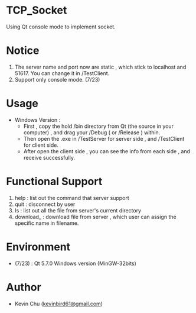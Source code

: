 # TCP_Socket
Using Qt console mode to implement socket.

# Notice 
1. The server name and port now are static , which stick to localhost and 51617. You can change it in /TestClient.
2. Support only console mode. (7/23)

# Usage 
  - Windows Version : 
    - First , copy the hold /bin directory from Qt (the source in your computer) , and drag your /Debug ( or /Release ) within.
    - Then open the .exe in /TestServer for server side , and /TestClient for client side.
    - After open the client side , you can see the info from each side , and receive successfully.

# Functional Support
1. help : list out the command that server support
2. quit : disconnect by user
3. ls : list out all the file from server's current directory
4. download_<filename> : download file from server , which user can assign the specific name in filename.

# Environment
  - (7/23) : Qt 5.7.0 Windows version (MinGW-32bits)

# Author
  - Kevin Chu (kevinbird61@gmail.com)

